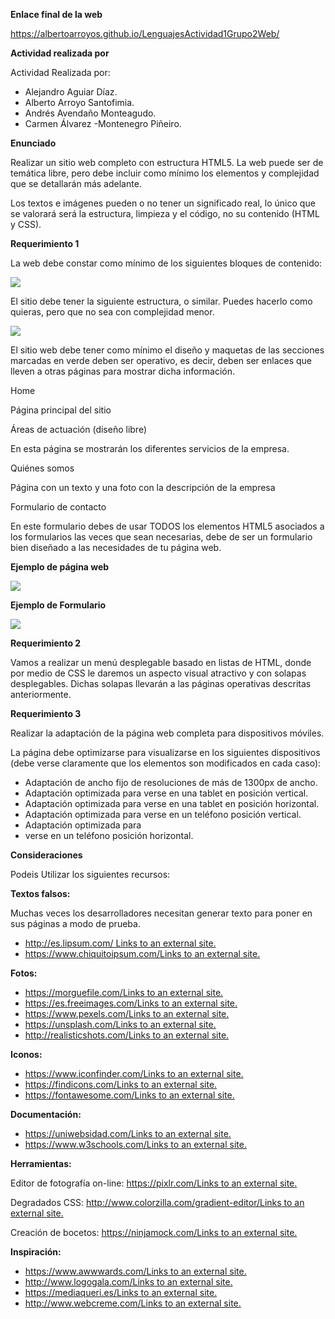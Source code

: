 ﻿**Enlace final de la web**

<https://albertoarroyos.github.io/LenguajesActividad1Grupo2Web/>


**Actividad realizada por**

Actividad Realizada por:

- Alejandro Aguiar Díaz. 
- Alberto Arroyo Santofimia.
- Andrés Avendaño Monteagudo. 
- Carmen Álvarez -Montenegro Piñeiro.


**Enunciado**

Realizar un sitio web completo con estructura HTML5. La web puede ser de temática libre, pero debe incluir como mínimo los elementos y complejidad que se detallarán más adelante.

Los textos e imágenes pueden o no tener un significado real, lo único que se valorará será la estructura, limpieza y el código, no su contenido (HTML y CSS).

**Requerimiento 1**

La web debe constar como mínimo de los siguientes bloques de contenido:

![](img/Aspose.Words.27ecce77-797e-4d53-adf5-1e13c8c32fd9.001.png)

El sitio debe tener la siguiente estructura, o similar. Puedes hacerlo como quieras, pero que no sea con complejidad menor.


![](img/Aspose.Words.27ecce77-797e-4d53-adf5-1e13c8c32fd9.002.png)

El sitio web debe tener como mínimo el diseño y maquetas de las secciones marcadas en verde deben ser operativo, es decir, deben ser enlaces que lleven a otras páginas para mostrar dicha información.

Home

Página principal del sitio

Áreas de actuación (diseño libre)

En esta página se mostrarán los diferentes servicios de la empresa.

Quiénes somos

Página con un texto y una foto con la descripción de la empresa

Formulario de contacto

En este formulario debes de usar TODOS los elementos HTML5 asociados a los formularios las veces que sean necesarias, debe de ser un formulario bien diseñado a las necesidades de tu página web.

**Ejemplo de página web**

![](img/Aspose.Words.27ecce77-797e-4d53-adf5-1e13c8c32fd9.003.png)

**Ejemplo de Formulario**

![](img/Aspose.Words.27ecce77-797e-4d53-adf5-1e13c8c32fd9.004.png)

**Requerimiento 2**

Vamos a realizar un menú desplegable basado en listas de HTML, donde por medio de CSS le daremos un aspecto visual atractivo y con solapas desplegables. Dichas solapas llevarán a las páginas operativas descritas anteriormente.


**Requerimiento 3**

Realizar la adaptación de la página web completa para dispositivos móviles.

La página debe optimizarse para visualizarse en los siguientes dispositivos (debe verse claramente que los elementos son modificados en cada caso):

- Adaptación de ancho fijo de resoluciones de más de 1300px de ancho.
- Adaptación optimizada para verse en una tablet en posición vertical.
- Adaptación optimizada para verse en una tablet en posición horizontal.
- Adaptación optimizada para verse en un teléfono posición vertical.
- Adaptación optimizada para
- verse en un teléfono posición horizontal.



**Consideraciones**

Podeis Utilizar los siguientes recursos:

**Textos falsos:**

Muchas veces los desarrolladores necesitan generar texto para poner en sus páginas a modo de prueba.

- [http://es.lipsum.com/ Links to an external site.](http://es.lipsum.com/)
- [https://www.chiquitoipsum.com/Links to an external site.](https://www.chiquitoipsum.com/)

**Fotos:**

- [https://morguefile.com/Links to an external site.](https://morguefile.com/)
- [https://es.freeimages.com/Links to an external site.](https://es.freeimages.com/)
- [https://www.pexels.com/Links to an external site.](https://www.pexels.com/)
- [https://unsplash.com/Links to an external site.](https://unsplash.com/)
- [http://realisticshots.com/Links to an external site.](http://realisticshots.com/)

**Iconos:**

- [https://www.iconfinder.com/Links to an external site.](https://www.iconfinder.com/)
- [https://findicons.com/Links to an external site.](https://findicons.com/)
- [https://fontawesome.com/Links to an external site.](https://fontawesome.com/)

**Documentación:**

- [https://uniwebsidad.com/Links to an external site.](https://uniwebsidad.com/)
- [https://www.w3schools.com/Links to an external site.](https://www.w3schools.com/)

**Herramientas:**

Editor de fotografía on-line: [https://pixlr.com/Links to an external site.](https://pixlr.com/)

Degradados CSS: [http://www.colorzilla.com/gradient-editor/Links to an external site.](http://www.colorzilla.com/gradient-editor/)

Creación de bocetos: [https://ninjamock.com/Links to an external site.](https://ninjamock.com/)

**Inspiración:**

- [https://www.awwwards.com/Links to an external site.](https://www.awwwards.com/)
- [http://www.logogala.com/Links to an external site.](http://www.logogala.com/)
- [https://mediaqueri.es/Links to an external site.](https://mediaqueri.es/)
- [http://www.webcreme.com/Links to an external site.](http://www.webcreme.com/)


